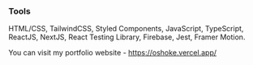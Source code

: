 
### Tools

HTML/CSS, TailwindCSS, Styled Components, JavaScript, TypeScript, ReactJS, NextJS, React Testing Library, Firebase, Jest, Framer Motion.


You can visit my portfolio website - https://oshoke.vercel.app/





